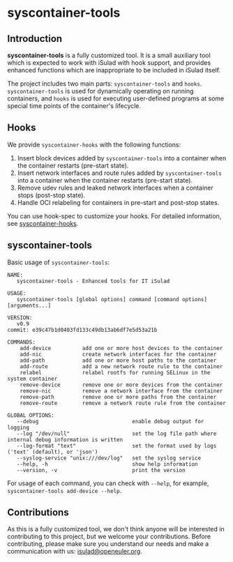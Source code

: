 # syscontainer-tools

## Introduction

**syscontainer-tools** is a fully customized tool.
It is a small auxiliary tool which is expected to work with iSulad with hook support,
and provides enhanced functions which are inappropriate to be included in iSulad itself.

The project includes two main parts: `syscontainer-tools` and `hooks`.
`syscontainer-tools` is used for dynamically operating on running containers,
and `hooks` is used for executing user-defined programs at some special time points of the container's lifecycle.

## Hooks

We provide `syscontainer-hooks` with the following functions:

 1. Insert block devices added by `syscontainer-tools` into a container when the container restarts (pre-start state).
 2. Insert network interfaces and route rules added by `syscontainer-tools` into a container when the container restarts (pre-start state).
 3. Remove udev rules and leaked network interfaces when a container stops (post-stop state).
 4. Handle OCI relabeling for containers in pre-start and post-stop states.

You can use hook-spec to customize your hooks.
For detailed information, see [syscontainer-hooks](hooks/syscontainer-hooks/README.md).

## syscontainer-tools

Basic usage of `syscontainer-tools`:

```
NAME:
   syscontainer-tools - Enhanced tools for IT iSulad

USAGE:
   syscontainer-tools [global options] command [command options] [arguments...]

VERSION:
   v0.9
commit: e39c47b1d0403fd133c49db13ab6df7e5d53a21b

COMMANDS:
    add-device          add one or more host devices to the container
    add-nic             create network interfaces for the container
    add-path            add one or more host paths to the container
    add-route           add a new network route rule to the container
    relabel             relabel rootfs for running SELinux in the system container
    remove-device       remove one or more devices from the container
    remove-nic          remove a network interface from the container
    remove-path         remove one or more paths from the container
    remove-route        remove a network route rule from the container

GLOBAL OPTIONS:
   --debug                              enable debug output for logging
   --log "/dev/null"                    set the log file path where internal debug information is written
   --log-format "text"                  set the format used by logs ('text' (default), or 'json')
   --syslog-service "unix:///dev/log"   set the syslog service
   --help, -h                           show help information
   --version, -v                        print the version
```

For usage of each command, you can check with `--help`, for example, `syscontainer-tools add-device --help`.

## Contributions

As this is a fully customized tool, we don't think anyone will be interested in contributing to this project,
but we welcome your contributions. Before contributing, please make sure you understand our needs and
make a communication with us: isulad@openeuler.org.
